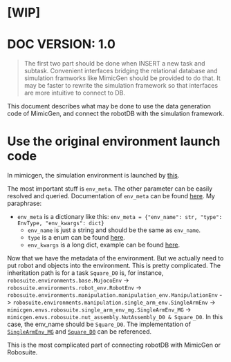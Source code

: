 # [WIP]

# DOC VERSION: 1.0

> The first two part should be done when INSERT a new task and subtask. Convenient interfaces bridging the relational database and simulation framworks like MimicGen should be provided to do that. It may be faster to rewrite the simulation framework so that interfaces are more intuitive to connect to DB.

This document describes what may be done to use the data generation code of MimicGen, and connect the robotDB with the simulation framework.

# Use the original environment launch code
In mimicgen, the simulation environment is launched by [this](https://github.com/NVlabs/mimicgen/blob/main/mimicgen/scripts/generate_dataset.py#L230-L243).

The most important stuff is `env_meta`. The other parameter can be easily resolved and queried. Documentation of `env_meta` can be found [here](https://robomimic.github.io/docs/modules/environments.html#environments). My paraphrase:

- `env_meta` is a dictionary like this: `env_meta = {"env_name": str, "type": EnvType, "env_kwargs": dict}`
    - `env_name` is just a string and should be the same as `env_name`.
    - `type` is a enum can be found [here](https://github.com/Felix-Zhenghao/robomimic/blob/master/robomimic/envs/env_base.py#L9-L16).
    - `env_kwargs` is a long dict, example can be found [here](https://robomimic.github.io/docs/modules/environments.html#initialize-an-environment-from-a-dataset).

Now that we have the metadata of the environment. But we actually need to put robot and objects into the environment. This is pretty complicated. The inheritation path is for a task `Square_D0` is, for instance, `robosuite.environments.base.MujocoEnv` -> `robosuite.environments.robot_env.RobotEnv` -> `robosuite.environments.manipulation.manipulation_env.ManipulationEnv` -> `robosuite.environments.manipulation.single_arm_env.SingleArmEnv` -> `mimicgen.envs.robosuite.single_arm_env_mg.SingleArmEnv_MG` -> `mimicgen.envs.robosuite.nut_assembly.NutAssembly_D0 & Square_D0`. In this case, the env_name should be `Square_D0`. The implementation of [`SingleArmEnv_MG`](https://github.com/NVlabs/mimicgen/blob/main/mimicgen/envs/robosuite/single_arm_env_mg.py#L20) and [`Square_D0`](https://github.com/NVlabs/mimicgen/blob/main/mimicgen/envs/robosuite/nut_assembly.py#L62) can be referenced.

This is the most complicated part of connecting robotDB with MimicGen or Robosuite.